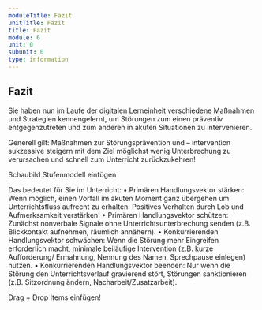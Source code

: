 ```yaml
---
moduleTitle: Fazit
unitTitle: Fazit
title: Fazit
module: 6
unit: 0
subunit: 0
type: information
---
```


## Fazit

Sie haben nun im Laufe der digitalen Lerneinheit verschiedene Maßnahmen und Strategien kennengelernt, um Störungen zum einen präventiv entgegenzutreten und zum anderen in akuten Situationen zu intervenieren. 

Generell gilt:  Maßnahmen zur Störungsprävention und – intervention sukzessive steigern mit dem Ziel möglichst wenig Unterbrechung zu verursachen und schnell zum Unterricht zurückzukehren!

Schaubild Stufenmodell einfügen

Das bedeutet für Sie im Unterricht: 
•	Primären Handlungsvektor stärken: Wenn möglich, einen Vorfall im akuten Moment ganz übergehen um Unterrichtsfluss aufrecht zu erhalten. Positives Verhalten durch Lob und Aufmerksamkeit verstärken! 
•	Primären Handlungsvektor schützen: Zunächst nonverbale Signale ohne Unterrichtsunterbrechung senden (z.B. Blickkontakt aufnehmen, räumlich annähern). 
•	Konkurrierenden Handlungsvektor schwächen: Wenn die Störung mehr Eingreifen erforderlich macht, minimale beiläufige Intervention (z.B. kurze Aufforderung/ Ermahnung, Nennung des Namen, Sprechpause einlegen) nutzen. 
•	Konkurrierenden Handlungsvektor beenden: Nur wenn die Störung den Unterrichtsverlauf gravierend stört, Störungen sanktionieren (z.B. Sitzordnung ändern, Nacharbeit/Zusatzarbeit). 


Drag + Drop Items einfügen!